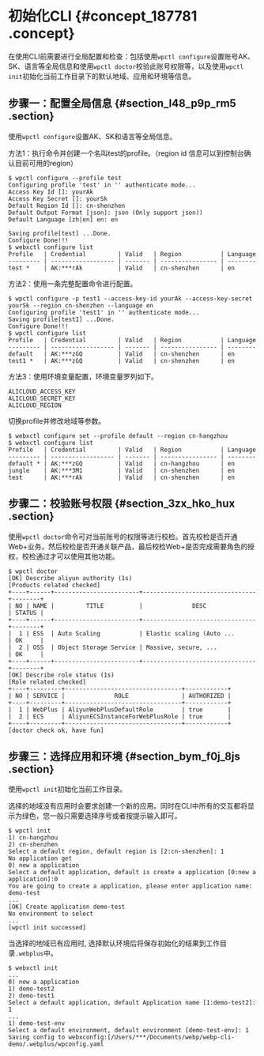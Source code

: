 # 初始化CLI {#concept_187781 .concept}

在使用CLI前需要进行全局配置和检查：包括使用`wpctl configure`设置账号AK、SK、语言等全局信息和使用`wpctl doctor`校验此账号权限等，以及使用`wpctl init`初始化当前工作目录下的默认地域、应用和环境等信息。

## 步骤一：配置全局信息 {#section_l48_p9p_rm5 .section}

使用`wpctl configure`设置AK、SK和语言等全局信息。

方法1：执行命令并创建一个名叫test的profile。（region id 信息可以到控制台确认目前可用的region）

``` {#codeblock_ash_t52_reu}
$ wpctl configure --profile test
Configuring profile 'test' in '' authenticate mode...
Access Key Id []: yourAk
Access Key Secret []: yourSk
Default Region Id []: cn-shenzhen                              
Default Output Format [json]: json (Only support json))
Default Language [zh|en] en: en

Saving profile[test] ...Done.
Configure Done!!!
$ webxctl configure list
Profile   | Credential         | Valid   | Region           | Language
--------- | ------------------ | ------- | ---------------- | --------
test *    | AK:***rAk          | Valid   | cn-shenzhen      | en
```

方法2：使用一条完整配置命令进行配置。

``` {#codeblock_e5a_0om_6m4}
$ wpctl configure -p test1 --access-key-id yourAk --access-key-secret yourSk --region cn-shenzhen --language en
Configuring profile 'test1' in '' authenticate mode...
Saving profile[test1] ...Done.
Configure Done!!!
$ wpctl configure list
Profile   | Credential         | Valid   | Region           | Language
--------- | ------------------ | ------- | ---------------- | --------
default   | AK:***zGQ          | Valid   | cn-shenzhen      | en
test1 *   | AK:***zGQ          | Valid   | cn-shenzhen      | en
```

方法3：使用环境变量配置，环境变量罗列如下。

``` {#codeblock_c3r_abt_vgl}
ALICLOUD_ACCESS_KEY
ALICLOUD_SECRET_KEY
ALICLOUD_REGION
```

切换profile并修改地域等参数。

``` {#codeblock_k7j_ow0_vb0}
$ webxctl configure set --profile default --region cn-hangzhou
$ webxctl configure list
Profile   | Credential         | Valid   | Region           | Language
--------- | ------------------ | ------- | ---------------- | --------
default * | AK:***zGQ          | Valid   | cn-hangzhou      | en
jungle    | AK:***3M1          | Valid   | cn-shenzhen      | en
test      | AK:***rAk          | Valid   | cn-shenzhen      | en
```

## 步骤二：校验账号权限 {#section_3zx_hko_hux .section}

使用`wpctl doctor`命令可对当前账号的权限等进行校检。首先校检是否开通Web+业务，然后校检是否开通关联产品，最后校检Web+是否完成需要角色的授权，校检通过才可以使用其他功能。

``` {#codeblock_jvo_f4k_kyq}
$ wpctl doctor
[OK] Describe aliyun authority (1s)
[Products related checked]
+----+------+------------------------+--------------------------------+--------+
| NO | NAME |         TITLE          |              DESC              | STATUS |
+----+------+------------------------+--------------------------------+--------+
|  1 | ESS  | Auto Scaling           | Elastic scaling (Auto ...      | OK     |
|  2 | OSS  | Object Storage Service | Massive, secure, ...           | OK     |
+----+------+------------------------+--------------------------------+--------+
[OK] Describe role status (1s)
[Role related checked]
+----+---------+---------------------------------+------------+
| NO | SERVICE |              ROLE               | AUTHORIZED |
+----+---------+---------------------------------+------------+
|  1 | WebPlus | AliyunWebPlusDefaultRole        | true       |
|  2 | ECS     | AliyunECSInstanceForWebPlusRole | true       |
+----+---------+---------------------------------+------------+
[doctor check ok, have fun]
```

## 步骤三：选择应用和环境 {#section_bym_f0j_8js .section}

使用`wpctl init`初始化当前工作目录。

选择的地域没有应用时会要求创建一个新的应用。同时在CLI中所有的交互都将显示为绿色，您一般只需要选择序号或者按提示输入即可。

``` {#codeblock_lmu_jr2_mot}
$ wpctl init
1) cn-hangzhou
2) cn-shenzhen
Select a default region, default region is [2:cn-shenzhen]: 1                          
No application get
0) new a application
Select a default application, default is create a application [0:new a application]:0
You are going to create a application, please enter application name: demo-test
...
[OK] Create application demo-test
No environment to select
...
[wpctl init successed]
```

当选择的地域已有应用时, 选择默认环境后将保存初始化的结果到工作目录`.webplus`中。

``` {#codeblock_c1q_o3r_f1q}
$ webxctl init
...
0) new a application
1) demo-test2
2) demo-test1
Select a default application, default Application name [1:demo-test2]: 1
...
1) demo-test-env
Select a default environment, default environment [demo-test-env]: 1
Saving config to webxconfig:[/Users/***/Documents/webp/webp-cli-demo/.webplus/wpconfig.yaml
```

